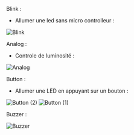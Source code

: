 
Blink : 
  - Allumer une led sans micro controlleur : 

  ![Blink](https://user-images.githubusercontent.com/56650839/69010640-e82d9300-0961-11ea-9d63-02a5047e0e05.jpeg)
 
 Analog : 
  - Controle de luminosité : 
 
  ![Analog](https://user-images.githubusercontent.com/56650839/69010650-fc719000-0961-11ea-8245-cbd2796f2cbd.jpeg)

Button : 
 - Allumer une LED en appuyant sur un bouton  :

 ![Button (2)](https://user-images.githubusercontent.com/56650839/69010658-14e1aa80-0962-11ea-8d01-e4ef14ae8a40.jpeg)
 ![Button (1)](https://user-images.githubusercontent.com/56650839/69010659-14e1aa80-0962-11ea-9f2c-59f2966ff80a.jpeg)

Buzzer : 

 ![Buzzer](https://user-images.githubusercontent.com/56650839/69010665-2460f380-0962-11ea-9589-a22d7c0a26d7.jpg)
